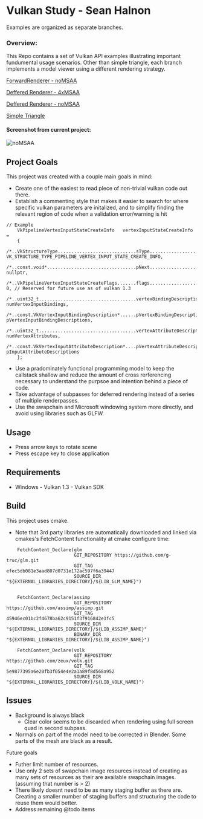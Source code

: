 # Vulkan Study - Sean Halnon

Examples are organized as separate branches.

### Overview:
This Repo contains a set of Vulkan API examples illustrating important fundumental usage scenarios.
Other than simple triangle, each branch implements a model viewer using a different rendering strategy.

[ForwardRenderer - noMSAA](https://github.com/Shalnon/StudyingVulkan/tree/ForwardRenderer_noMSAA "Forward Renderer - noMSAA")

[Deffered Renderer - 4xMSAA](https://github.com/Shalnon/StudyingVulkan/tree/DeferredRendering_4xMSAA "Deffered Renderer - 4xMSAA")

[Deffered Renderer - noMSAA](https://github.com/Shalnon/StudyingVulkan/tree/Deffered_Renderer_noMSAA "Deffered Renderer - noMSAA")

[Simple Triangle](https://github.com/Shalnon/StudyingVulkan/tree/simpleTriangle "Simple Triangle")
 
 #### Screenshot from current project:
![noMSAA](https://drive.google.com/uc?export=view&id=1CC54N7oEdo2NODWzvZZVisyee--MXGWF)
 
## Project Goals
This project was created with a couple main goals in mind:
   * Create one of the easiest to read piece of non-trivial vulkan code out there.
   * Establish a commenting style that makes it easier to search for where specific vulkan parameters are initalized, and to simplify finding the relevant region of code when a validation error/warning is hit

```
// Example
    VkPipelineVertexInputStateCreateInfo   vertexInputStateCreateInfo =
    {
       /*..VkStructureType.............................sType.............................*/ VK_STRUCTURE_TYPE_PIPELINE_VERTEX_INPUT_STATE_CREATE_INFO,
       /*..const.void*.................................pNext.............................*/ nullptr,
       /*..VkPipelineVertexInputStateCreateFlags.......flags.............................*/ 0, // Reserved for future use as of vulkan 1.3
       /*..uint32_t....................................vertexBindingDescriptionCount.....*/ numVertexInputBindings,
       /*..const.VkVertexInputBindingDescription*......pVertexBindingDescriptions........*/ pVertexInputBindingDescriptions,
       /*..uint32_t....................................vertexAttributeDescriptionCount...*/ numVertexAttributes,
       /*..const.VkVertexInputAttributeDescription*....pVertexAttributeDescriptions......*/ pInputAttributeDescriptions
    };
```
   * Use a pradominately functional programming model to keep the callstack shallow and reduce the amount of cross rerferencing necessary to understand the purpsoe and intention behind a piece of code.
   * Take advantage of subpasses for deferred rendering instead of a series of multiple renderpasses.
   * Use the swapchain and Microsoft windowing system more directly, and avoid using libraries such as GLFW.

## Usage
   - Press arrow keys to rotate scene
   - Press escape key to close application

## Requirements
   - Windows
	- Vulkan 1.3
	- Vulkan SDK

## Build
   This project uses cmake.

* Note that 3rd party libraries are automatically downloaded and linked via cmakes's FetchContent functionality at cmake configure time:
```
	FetchContent_Declare(glm
	                     GIT_REPOSITORY https://github.com/g-truc/glm.git
	                     GIT_TAG efec5db081e3aad807d0731e172ac597f6a39447
	                     SOURCE_DIR "${EXTERNAL_LIBRARIES_DIRECTORY}/${LIB_GLM_NAME}")
	
	
	FetchContent_Declare(assimp
	                     GIT_REPOSITORY https://github.com/assimp/assimp.git
	                     GIT_TAG 45946ec01bc2f4678ba62c9151f3f916842e1fc5
	                     SOURCE_DIR "${EXTERNAL_LIBRARIES_DIRECTORY}/${LIB_ASSIMP_NAME}"
	                     BINARY_DIR "${EXTERNAL_LIBRARIES_DIRECTORY}/${LIB_ASSIMP_NAME}")
	
	FetchContent_Declare(volk
	                     GIT_REPOSITORY https://github.com/zeux/volk.git
	                     GIT_TAG 5e9877395a6e20fb3f054e4e2a1a89f8d568a952
	                     SOURCE_DIR "${EXTERNAL_LIBRARIES_DIRECTORY}/${LIB_VOLK_NAME}")
```

## Issues
   * Background is always black
      * Clear color seems to be discarded when rendering using full screen quad in second subpass.
   * Normals on part of the model need to be corrected in Blender. Some parts of the mesh are black as a result.

Future goals
  * Futher limit number of resources.
   * Use only 2 sets of swapchain image resources instead of creating as many sets of resources as their are available swapchain images. (assuming that number is > 2)
   * There likely doesnt need to be as many staging buffer as there are. Creating a smaller number of staging buffers and structuring the code to reuse them would better.
  * Address remaining @todo items
